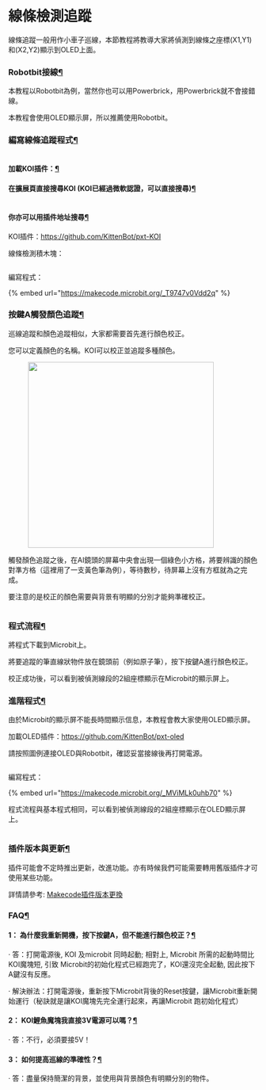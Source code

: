 # 線條檢測追蹤

線條追蹤一般用作小車子巡線，本節教程將教導大家將偵測到線條之座標(X1,Y1)和(X2,Y2)顯示到OLED上面。

### Robotbit接線[¶](broken-reference)

本教程以Robotbit為例，當然你也可以用Powerbrick，用Powerbrick就不會接錯線。

本教程會使用OLED顯示屏，所以推薦使用Robotbit。

### 編寫線條追蹤程式[¶](broken-reference)

<figure><img src="https://kittenbothk.readthedocs.io/en/latest/_images/mcbanner.png" alt=""><figcaption></figcaption></figure>

#### 加載KOI插件：[¶](broken-reference)

#### 在擴展頁直接搜尋KOI (KOI已經過微軟認證，可以直接搜尋)[¶](broken-reference)

<figure><img src="https://kittenbothk.readthedocs.io/en/latest/_images/koi_search.png" alt=""><figcaption></figcaption></figure>

#### 你亦可以用插件地址搜尋[¶](broken-reference)

KOI插件：https://github.com/KittenBot/pxt-KOI

線條檢測積木塊：

<figure><img src="https://kittenbothk.readthedocs.io/en/latest/_images/blocks.png" alt=""><figcaption></figcaption></figure>

編寫程式：

{% embed url="https://makecode.microbit.org/_T9747v0Vdd2q" %}

### 按鍵A觸發顏色追蹤[¶](broken-reference)

巡線追蹤和顏色追蹤相似，大家都需要首先進行顏色校正。

您可以定義顏色的名稱。KOI可以校正並追蹤多種顏色。

<figure><img src="https://kittenbothk.readthedocs.io/en/latest/_images/calibrate.png" alt="" width="375"><figcaption></figcaption></figure>

觸發顏色追蹤之後，在AI鏡頭的屏幕中央會出現一個綠色小方格，將要辨識的顏色對準方格（這裡用了一支黃色筆為例），等待數秒，待屏幕上沒有方框就為之完成。

要注意的是校正的顏色需要與背景有明顯的分別才能夠準確校正。

<figure><img src="https://kittenbothk.readthedocs.io/en/latest/_images/042.png" alt=""><figcaption></figcaption></figure>

### 程式流程[¶](broken-reference)

將程式下載到Microbit上。

將要追蹤的筆直線狀物件放在鏡頭前（例如原子筆），按下按鍵A進行顏色校正。

校正成功後，可以看到被偵測線段的2組座標顯示在Microbit的顯示屏上。

### 進階程式[¶](broken-reference)

由於Microbit的顯示屏不能長時間顯示信息，本教程會教大家使用OLED顯示屏。

加載OLED插件：https://github.com/KittenBot/pxt-oled

請按照圖例連接OLED與Robotbit，確認妥當接線後再打開電源。

<figure><img src="https://kittenbothk.readthedocs.io/en/latest/_images/03.png" alt=""><figcaption></figcaption></figure>

編寫程式：

{% embed url="https://makecode.microbit.org/_MViMLk0uhb70" %}

程式流程與基本程式相同，可以看到被偵測線段的2組座標顯示在OLED顯示屏上。

<figure><img src="https://kittenbothk.readthedocs.io/en/latest/_images/015.png" alt=""><figcaption></figcaption></figure>

### 插件版本與更新[¶](broken-reference)

插件可能會不定時推出更新，改進功能。亦有時候我們可能需要轉用舊版插件才可使用某些功能。

詳情請參考: [Makecode插件版本更換](../../../programmingplatforms/makecode/makecodeextupdate.md)

### FAQ[¶](broken-reference)

#### 1： 為什麼我重新開機，按下按鍵A，但不能進行顏色校正？[¶](broken-reference)

· 答：打開電源後, KOI 及microbit 同時起動; 相對上, Microbit 所需的起動時間比KOI魔塊短, 引致 Microbit的初始化程式已經跑完了，KOI還沒完全起動, 因此按下A鍵沒有反應。

· 解決辦法：打開電源後，重新按下Microbit背後的Reset按鍵，讓Microbit重新開始運行（秘訣就是讓KOI魔塊先完全運行起來，再讓Microbit 跑初始化程式）

#### 2： KOI鯉魚魔塊我直接3V電源可以嗎？[¶](broken-reference)

· 答：不行，必須要接5V！

#### 3： 如何提高巡線的準確性？[¶](broken-reference)

· 答：盡量保持簡潔的背景，並使用與背景顏色有明顯分別的物件。

